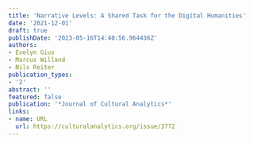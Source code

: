 ```yaml
---
title: 'Narrative Levels: A Shared Task for the Digital Humanities'
date: '2021-12-01'
draft: true
publishDate: '2023-05-16T14:40:56.964436Z'
authors:
- Evelyn Gius
- Marcus Willand
- Nils Reiter
publication_types:
- '2'
abstract: ''
featured: false
publication: '*Journal of Cultural Analytics*'
links:
- name: URL
  url: https://culturalanalytics.org/issue/3772
---
```


